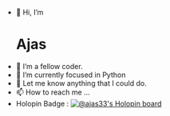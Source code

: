 - 👋 Hi, I’m <h1>Ajas</h1>
- 👀 I’m a fellow coder.
- 🌱 I’m currently focused in Python
- 💞️ Let me know anything that I could do.
- 📫 How to reach me ...
- Holopin Badge : [![@ajas33's Holopin board](https://holopin.me/ajas33)](https://holopin.io/@ajas33)
